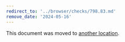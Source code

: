 ```yaml
---
redirect_to: '../browser/checks/798.83.md'
remove_date: '2024-05-16'
---
```


This document was moved to [another location](../browser/checks/798.83.md).

<!-- This redirect file can be deleted after 2024-05-16. -->
<!-- Redirects that point to other docs in the same project expire in three months. -->
<!-- Redirects that point to docs in a different project or site (for example, link is not relative and starts with `https:`) expire in one year. -->
<!-- Before deletion, see: https://docs.gitlab.com/ee/development/documentation/redirects.html -->

